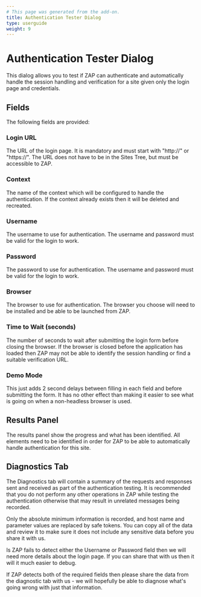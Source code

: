 ```yaml
---
# This page was generated from the add-on.
title: Authentication Tester Dialog
type: userguide
weight: 9
---
```


# Authentication Tester Dialog

This dialog allows you to test if ZAP can authenticate and automatically handle the session handling and verification for a site given only the login page and credentials.

## Fields

The following fields are provided:

### Login URL

The URL of the login page. It is mandatory and must start with "http://" or "https://". The URL does not have to be in the Sites Tree, but must be accessible to ZAP.

### Context

The name of the context which will be configured to handle the authentication. If the context already exists then it will be deleted and recreated.

### Username

The username to use for authentication. The username and password must be valid for the login to work.

### Password

The password to use for authentication. The username and password must be valid for the login to work.

### Browser

The browser to use for authentication. The browser you choose will need to be installed and be able to be launched from ZAP.

### Time to Wait (seconds)

The number of seconds to wait after submitting the login form before closing the browser. If the browser is closed before the application has loaded then ZAP may not be able to identify the session handling or find a suitable verification URL.

### Demo Mode

This just adds 2 second delays between filling in each field and before submitting the form. It has no other effect than making it easier to see what is going on when a non-headless browser is used.

## Results Panel

The results panel show the progress and what has been identified. All elements need to be identified in order for ZAP to be able to automatically handle authentication for this site.

## Diagnostics Tab

The Diagnostics tab will contain a summary of the requests and responses sent and received as part of the authentication testing. It is recommended that you do not perform any other operations in ZAP while testing the authentication otherwise that may result in unrelated messages being recorded.


Only the absolute minimum information is recorded, and host name and parameter values are replaced by safe tokens.
You can copy all of the data and review it to make sure it does not include any sensitive data
before you share it with us.


Is ZAP fails to detect either the Username or Password field then we will need more details about the login page.
If you can share that with us then it will it much easier to debug.


If ZAP detects both of the required fields then please share the data from the diagnostic tab with us -
we will hopefully be able to diagnose what's going wrong with just that information.
